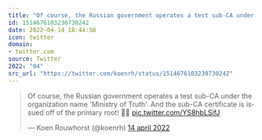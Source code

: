```yaml
---
title: "Of course, the Russian government operates a test sub-CA under the organization name 'Ministry of Tr..."
id: 1514676103230730242
date: 2022-04-14 18:44:58
icon: twitter
domain:
- twitter.com
source: Twitter
2022: "04"
src_url: "https://twitter.com/koenrh/status/1514676103230730242"
---
```

<blockquote class="twitter-tweet" data-lang="nl" data-dnt="true"><p lang="en" dir="ltr">Of course, the Russian government operates a test sub-CA under the organization name &#39;Ministry of Truth&#39;. And the sub-CA certificate is issued off of the primary root! 🤦‍♂️ <a href="https://t.co/YS8hbLSifJ">pic.twitter.com/YS8hbLSifJ</a></p>&mdash; Koen Rouwhorst (@koenrh) <a href="https://twitter.com/koenrh/status/1514676103230730242?ref_src=twsrc%5Etfw">14 april 2022</a></blockquote>
<script async src="https://platform.twitter.com/widgets.js" charset="utf-8"></script>

